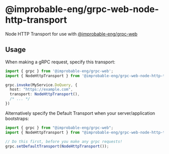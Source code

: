 # @improbable-eng/grpc-web-node-http-transport
Node HTTP Transport for use with [@improbable-eng/grpc-web](https://github.com/improbable-eng/grpc-web)

## Usage
When making a gRPC request, specify this transport:

```typescript
import { grpc } from '@improbable-eng/grpc-web';
import { NodeHttpTransport } from '@improbable-eng/grpc-web-node-http-transport';

grpc.invoke(MyService.DoQuery, {
  host: "https://example.com",
  transport: NodeHttpTransport(),
  /* ... */
})
```

Alternatively specify the Default Transport when your server/application bootstraps:
```typescript
import { grpc } from "@improbable-eng/grpc-web";
import { NodeHttpTransport } from "@improbable-eng/grpc-web-node-http-transport";

// Do this first, before you make any grpc requests!
grpc.setDefaultTransport(NodeHttpTransport());
```  